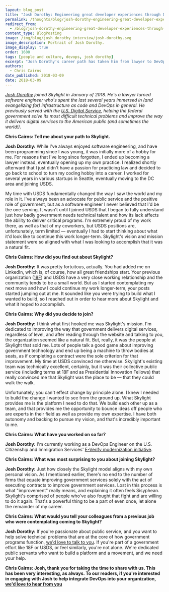 ```yaml
---
layout: blog_post
title: "Josh Dorothy: Engineering great developer experiences through DevOps"
permalink: /thoughts/blog/josh-dorothy-engineering-great-developer-experiences-through-devops/
redirect_from:
  - /blog/josh-dorothy-engineering-great-developer-experiences-through-devops/
content_type: BlogPosting
image: /img/blog/josh_dorothy_interview/josh-dorothy.svg
image_description: Portrait of Josh Dorothy.
image_display: true
order: 1600
tags: [people and culture, devops, josh dorothy]
excerpt: "Josh Dorothy's career path has taken him from lawyer to DevOps engineer with the U.S. Digital Service before joining Skylight. Here, he's been working with our government clients to engineer great developer experiences through DevOps."
authors:
  - Chris Cairns
date_published: 2018-03-09
date: 2018-03-09
---
```


*[Josh Dorothy](/company/about/#josh-dorothy) joined Skylight in January of 2018. He's a lawyer turned software engineer who's spent the last several years immersed in (and evangelizing for) infrastructure as code and DevOps in general. He previously served with the <a href="https://www.usds.gov/">U.S. Digital Service</a>, helping the federal government solve its most difficult technical problems and improve the way it delivers digital services to the American public (and sometimes the world!).*

**Chris Cairns: Tell me about your path to Skylight.**

**Josh Dorothy:** While I've always enjoyed software engineering, and have been programming since I was young, it was initially more of a hobby for me. For reasons that I've long since forgotten, I ended up becoming a lawyer instead, eventually opening up my own practice. I realized shortly afterward that I just didn't have a passion for practicing law and decided to go back to school to turn my coding hobby into a career. I worked for several years in various startups in Seattle, eventually moving to the DC area and joining USDS.

My time with USDS fundamentally changed the way I saw the world and my role in it. I've always been an advocate for public service and the positive role of government, but as a software engineer I never believed that I'd be the one serving. It wasn't until I joined USDS that I began to fully understand just how badly government needs technical talent and how its lack affects the ability to deliver critical programs. I'm extremely proud of my work there, as well as that of my coworkers, but USDS positions are, unfortunately, term limited — eventually I had to start thinking about what it'd look like to continue this work longer-term. Skylight's vision and mission statement were so aligned with what I was looking to accomplish that it was a natural fit.

**Chris Cairns: How did you find out about Skylight?**

**Josh Dorothy:** It was pretty fortuitous, actually. You had added me on LinkedIn, which is, of course, how all great friendships start. Your previous organization (<a href="https://18f.gsa.gov/">18F</a>) and USDS have a very close working relationship and the community tends to be a small world. But as I started contemplating my next move and how I could continue my work longer-term, your posts started jumping out at me. It sounded like you were trying to build what I wanted to build, so I reached out in order to hear more about Skylight and what it hoped to accomplish.

**Chris Cairns: Why did you decide to join?**

**Josh Dorothy:** I think what first hooked me was Skylight's mission. I'm dedicated to improving the way that government delivers digital services, regardless of level, and after reading through the website and talking to you, the organization seemed like a natural fit. But, really, it was the people at Skylight that sold me. Lots of people talk a good game about improving government technology and end up being a machine to throw bodies at seats, as if completing a contract were the sole criterion for that improvement. My time at USDS convinced me otherwise. Skylight's existing team was technically excellent, certainly, but it was their collective public service (including terms at 18F and as Presidential Innovation Fellows) that really convinced me that Skylight was the place to be — that they could walk the walk.

Unfortunately, you can't effect change by principle alone. I knew I needed to build the change I wanted to see from the ground up. What Skylight provides me is the platform I need to do that. We build each other up as a team, and that provides me the opportunity to bounce ideas off people who are experts in their field as well as provide my own expertise. I have both autonomy and backing to pursue my vision, and that's incredibly important to me.

**Chris Cairns: What have you worked on so far?**

**Josh Dorothy:** I'm currently working as a DevOps Engineer on the U.S. Citizenship and Immigration Services' [E-Verify modernization initiative](/work/experience/uscis-everify-modernization/).

**Chris Cairns: What was most surprising to you about joining Skylight?**

**Josh Dorothy:** Just how closely the Skylight model aligns with my own personal vision. As I mentioned earlier, there's no end to the number of firms that equate improving government services solely with the act of executing contracts to improve government services. Lost in this process is what "improvement" really means, and explaining it often feels Sisyphean. Skylight's comprised of people who've also fought that fight and are willing to do it again. That's a powerful thing to be a part of even once, let alone the remainder of my career.

**Chris Cairns: What would you tell your colleagues from a previous job who were contemplating coming to Skylight?**

**Josh Dorothy:** If you're passionate about public service, and you want to help solve technical problems that are at the core of how government programs function, [we'd love to talk to you](/join). If you're part of a government effort like 18F or USDS, or feel similarly, you're not alone. We're dedicated public servants who want to build a platform and a movement, and we need your help.

**Chris Cairns: Josh, thank you for taking the time to share with us. This has been very interesting, as always. To our readers, if you're interested in engaging with Josh to help integrate DevOps into your organization, [we'd love to hear from you](/connect/contact/)**
